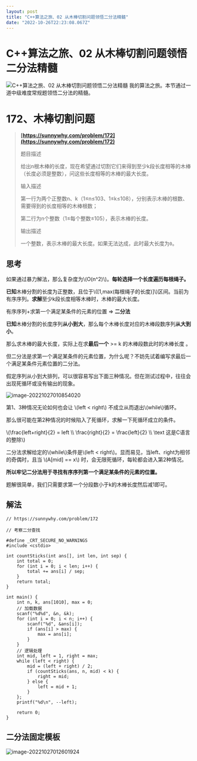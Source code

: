 ```yaml
---
layout: post
title: "C++算法之旅、02 从木棒切割问题领悟二分法精髓"
date: "2022-10-26T22:23:08.067Z"
---
```

C++算法之旅、02 从木棒切割问题领悟二分法精髓
=========================

![C++算法之旅、02 从木棒切割问题领悟二分法精髓](https://img2022.cnblogs.com/blog/2290413/202210/2290413-20221027012851257-1782997941.png) 我的算法之旅。本节通过一道中级难度常规题领悟二分法的精髓。

172、木棒切割问题
==========

> **[https://sunnywhy.com/problem/172](https://sunnywhy.com/problem/172)**
> 
>   
> 
> 题目描述
> 
> 给出n根木棒的长度，现在希望通过切割它们来得到至少k段长度相等的木棒（长度必须是整数），问这些长度相等的木棒的最大长度。
> 
>   
> 
> 输入描述
> 
> 第一行为两个正整数n、k（1≤n≤103、1≤k≤108），分别表示木棒的根数、需要得到的长度相等的木棒根数；
> 
> 第二行为n个整数（1≤每个整数≤105），表示木棒的长度。
> 
>   
> 
> 输出描述
> 
> 一个整数，表示木棒的最大长度。如果无法达成，此时最大长度为`0`。

  

思考
--

如果通过暴力解法，那么复杂度为\\(O(n^2)\\)。**每轮选择一个长度遍历每根绳子。**

**已知**木棒分割的长度为正整数，且位于\\(\[1,max(每根绳子的长度)\]\\)区间。当前为有序序列。**求解**至少k段长度相等木棒时，木棒的最大长度。

有序序列+求第一个满足某条件的元素的位置 => **二分法**

  

**已知**木棒分割的长度序列**从小到大**，那么每个木棒长度对应的木棒段数序列**从大到小**。

那么求木棒的最大长度，实际上在求**最后一个** >= k 的木棒段数此时的木棒长度 。

  

但二分法是求第一个满足某条件的元素位置，为什么呢？不妨先试着编写求最后一个满足某条件元素位置的二分法。

假定序列从小到大排列，可以很容易写出下面三种情况。但在测试过程中，往往会出现死循环或没有输出的现象。

![image-20221027010854020](https://xiaonenglife.oss-cn-hangzhou.aliyuncs.com/static/pic/2022/10/20221027010902_image-20221027010854020.png)

第1、3种情况无论如何也会让 \\(left < right\\) 不成立从而退出\\(while\\)循环。

那么很可能在第2种情况的时候陷入了死循环，求解一下死循环成立的条件。

\\(\\frac{left+right}{2} = left \\\\ \\frac{right}{2} = \\frac{left}{2} \\\\ \\text 这是C语言的整除\\)

二分法求解给定的\\(while\\)条件是\\(left < right\\)。显而易见，当left、right为相邻的奇偶时，且当 \\(A\[mid\] == x\\) 时，会无限死循环，每轮都会进入第2种情况。

**所以牢记二分法用于寻找有序序列第一个满足某条件的元素的位置。**

题解很简单，我们只需要求第一个分段数小于k的木棒长度然后减1即可。

  

解法
--

    // https://sunnywhy.com/problem/172
    
    // 考察二分查找
    
    #define _CRT_SECURE_NO_WARNINGS
    #include <cstdio>
    
    int countSticks(int ans[], int len, int sep) {
        int total = 0;
        for (int i = 0; i < len; i++) {
            total += ans[i] / sep;
        }
        return total;
    }
    
    int main() {
        int n, k, ans[1010], max = 0;
        // 加载数据
        scanf("%d%d", &n, &k);
        for (int i = 0; i < n; i++) {
            scanf("%d", &ans[i]);
            if (ans[i] > max) {
                max = ans[i];
            }
        }
        // 逻辑处理
        int mid, left = 1, right = max;
        while (left < right) {
            mid = (left + right) / 2;
            if (countSticks(ans, n, mid) < k) {
                right = mid;
            } else {
                left = mid + 1;
            }
        };
        printf("%d\n", --left);
    
        return 0;
    }
    

  

二分法固定模板
-------

![image-20221027012601924](https://xiaonenglife.oss-cn-hangzhou.aliyuncs.com/static/pic/2022/10/20221027012603_image-20221027012601924.png)